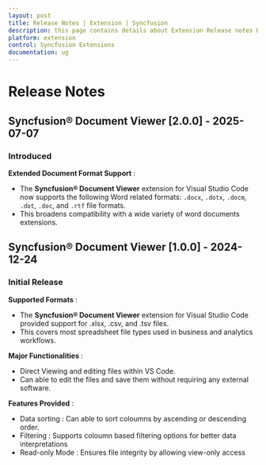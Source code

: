 ```yaml
---
layout: post
title: Release Notes | Extension | Syncfusion
description: this page contains details about Extension Release notes History | Syncfusion®
platform: extension
control: Syncfusion Extensions
documentation: ug
---
```

# Release Notes
 
## Syncfusion® Document Viewer [2.0.0] - 2025-07-07
### Introduced
**Extended Document Format Support** :
- The **Syncfusion® Document Viewer** extension for Visual Studio Code now supports the following Word related formats: `.docx`, `.dotx`, `.docm`, `.dot`, `.doc`, and `.rtf` file formats.
- This broadens compatibility with a wide variety of word documents extensions. 
 
## Syncfusion® Document Viewer [1.0.0] - 2024-12-24
### Initial Release
**Supported Formats** : 
- The **Syncfusion® Document Viewer** extension for Visual Studio Code provided support for .xlsx, .csv, and .tsv files.
- This covers most spreadsheet file types used in business and analytics workflows.

**Major Functionalities** :
  - Direct Viewing and editing files within VS Code.
  - Can able to edit the files and save them without requiring any external software.

**Features Provided** :
  - Data sorting : Can able to sort coloumns by ascending or descending order.
  - Filtering : Supports coloumn based filtering options for better data interpretations
  - Read-only Mode : Ensures file integrity by allowing view-only access